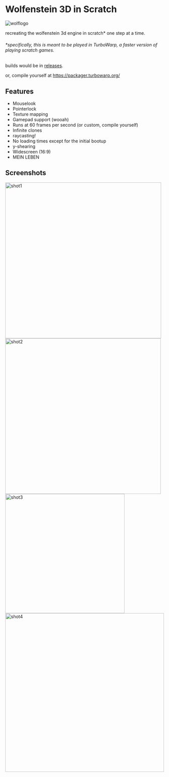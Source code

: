# Wolfenstein 3D in Scratch
![wolflogo](https://github.com/nickplj12/wolf3d-scratch/assets/78268270/d2f59643-86cf-48de-bf30-2445a7a8cf9b)

recreating the wolfenstein 3d engine in scratch* one step at a time.

###### *specifically, this is meant to be played in TurboWarp, a faster version of playing scratch games.

builds would be in [releases](https://github.com/nickplj12/wolf3d-scratch/releases).

or, compile yourself at https://packager.turbowarp.org/

## Features
* Mouselook
* Pointerlock
* Texture mapping
* Gamepad support (wooah)
* Runs at 60 frames per second (or custom, compile yourself)
* Infinite clones
* raycasting!
* No loading times except for the initial bootup
* y-shearing
* Widescreen (16:9)
* MEIN LEBEN

## Screenshots
<img width="494" alt="shot1" src="https://github.com/nickplj12/wolf3d-scratch/assets/78268270/2f7b4dd9-6fa7-487f-bc7f-7099ac222f5b">
<img width="493" alt="shot2" src="https://github.com/nickplj12/wolf3d-scratch/assets/78268270/935365f6-2fd5-4b65-97f2-c2aa1c2cd8a7">
<img width="378" alt="shot3" src="https://github.com/nickplj12/wolf3d-scratch/assets/78268270/4894abc9-5cff-434d-b824-5d5d250a3d72">
<img width="503" alt="shot4" src="https://github.com/nickplj12/wolf3d-scratch/assets/78268270/49a19334-9c9d-4e95-bf60-6bc4501188c2">

